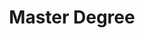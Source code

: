 ---
id: bcs-ce-unipd
title: Master Degree
school:
  name: University of Padua - Department of Information Engineering
  url: https://dei.unipd.it/
  ror: https://ror.org/00240q980
period:
  start: 2020-10-01
  end: 2022-09-05
course:
  name: Computer Engineering
grade: 110
laude: true
thesis: "Assessment of the Blocking Cards Effectiveness in Protecting Mifare Classic Smart Card"
---